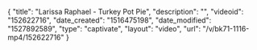 {
    "title": "Larissa Raphael - Turkey Pot Pie",
    "description": "",
    "videoid": "152622716",
    "date_created": "1516475198",
    "date_modified": "1527892589",
    "type": "captivate",
    "layout": "video",
    "url": "\/v\/bk71-1116-mp4\/152622716"
}